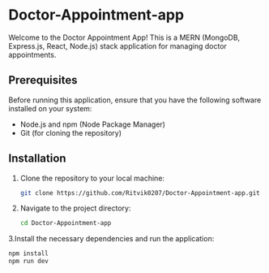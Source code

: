 ﻿# Doctor-Appointment-app

Welcome to the Doctor Appointment App! This is a MERN (MongoDB, Express.js, React, Node.js) stack application for managing doctor appointments.

## Prerequisites

Before running this application, ensure that you have the following software installed on your system:

- Node.js and npm (Node Package Manager)
- Git (for cloning the repository)

## Installation

1. Clone the repository to your local machine:

   ```bash
   git clone https://github.com/Ritvik0207/Doctor-Appointment-app.git

2. Navigate to the project directory:
   ```bash
   cd Doctor-Appointment-app

3.Install the necessary dependencies and run the application:
   ```bash
   npm install
  npm run dev

